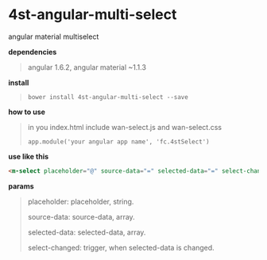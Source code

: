 # 4st-angular-multi-select
angular material multiselect

**dependencies**
> angular 1.6.2, angular material ~1.1.3

**install**
> `bower install 4st-angular-multi-select --save`

**how to use**

> in you index.html include wan-select.js and wan-select.css
>
> `app.module('your angular app name', 'fc.4stSelect')`

**use like this**

``` html
<m-select placeholder="@" source-data="=" selected-data="=" select-changed="&"></m-select>
``` 

**params**
> placeholder: placeholder, string.
>
> source-data: source-data, array.
>  
> selected-data: selected-data, array.
> 
> select-changed: trigger, when selected-data is changed.

